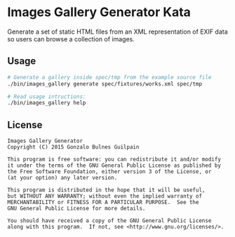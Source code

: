 Images Gallery Generator Kata
=============================

Generate a set of static HTML files from an XML representation of EXIF data so users can browse a collection of images.

Usage
-----

```bash
# Generate a gallery inside spec/tmp from the example source file
./bin/images_gallery generate spec/fixtures/works.xml spec/tmp

# Read usage intructions:
./bin/images_gallery help
```

License
-------

    Images Gallery Generator
    Copyright (C) 2015 Gonzalo Bulnes Guilpain

    This program is free software: you can redistribute it and/or modify
    it under the terms of the GNU General Public License as published by
    the Free Software Foundation, either version 3 of the License, or
    (at your option) any later version.

    This program is distributed in the hope that it will be useful,
    but WITHOUT ANY WARRANTY; without even the implied warranty of
    MERCHANTABILITY or FITNESS FOR A PARTICULAR PURPOSE.  See the
    GNU General Public License for more details.

    You should have received a copy of the GNU General Public License
    along with this program.  If not, see <http://www.gnu.org/licenses/>.
